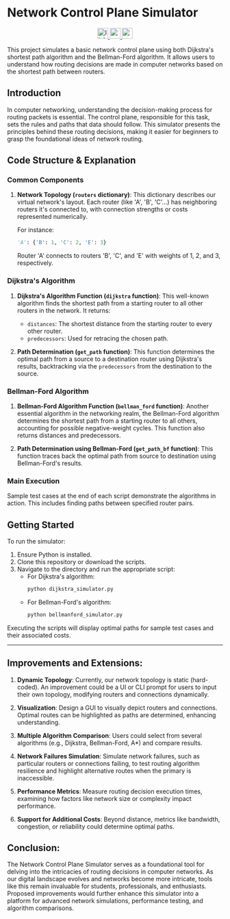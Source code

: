 # Network Control Plane Simulator

<div align="center">
  <a href="https://www.linkedin.com/in/brianna-laird/" target="_blank">
    <img src="https://img.shields.io/static/v1?message=LinkedIn&logo=linkedin&label=&color=0077B5&logoColor=white&labelColor=&style=for-the-badge" height="25" alt="linkedin logo" />
  </a>
  <a href="https://www.youtube.com/@Breezy-Codes" target="_blank">
    <img src="https://img.shields.io/static/v1?message=YouTube&logo=youtube&label=&color=FF0000&logoColor=white&labelColor=&style=for-the-badge" height="25" alt="youtube logo" />
  </a>
  <a href="https://briannalaird.com/" target="_blank">
    <img src="https://img.shields.io/static/v1?message=My%20Portfolio&logo=portfolio&label=&color=8A2BE2&logoColor=white&labelColor=&style=for-the-badge" height="25" alt="portfolio logo" />
  </a>
</div>

This project simulates a basic network control plane using both Dijkstra's shortest path algorithm and the Bellman-Ford algorithm. It allows users to understand how routing decisions are made in computer networks based on the shortest path between routers.

## Introduction

In computer networking, understanding the decision-making process for routing packets is essential. The control plane, responsible for this task, sets the rules and paths that data should follow. This simulator presents the principles behind these routing decisions, making it easier for beginners to grasp the foundational ideas of network routing.

## Code Structure & Explanation

### Common Components

1. **Network Topology (`routers` dictionary)**:
   This dictionary describes our virtual network's layout. Each router (like 'A', 'B', 'C'...) has neighboring routers it's connected to, with connection strengths or costs represented numerically.
   
   For instance:
   ```python
   'A': {'B': 1, 'C': 2, 'E': 3}
   ```
   Router 'A' connects to routers 'B', 'C', and 'E' with weights of 1, 2, and 3, respectively.

### Dijkstra's Algorithm

1. **Dijkstra's Algorithm Function (`dijkstra` function)**:
   This well-known algorithm finds the shortest path from a starting router to all other routers in the network. It returns:
   - `distances`: The shortest distance from the starting router to every other router.
   - `predecessors`: Used for retracing the chosen path.

2. **Path Determination (`get_path` function)**:
   This function determines the optimal path from a source to a destination router using Dijkstra's results, backtracking via the `predecessors` from the destination to the source.

### Bellman-Ford Algorithm

1. **Bellman-Ford Algorithm Function (`bellman_ford` function)**:
   Another essential algorithm in the networking realm, the Bellman-Ford algorithm determines the shortest path from a starting router to all others, accounting for possible negative-weight cycles. This function also returns distances and predecessors.

2. **Path Determination using Bellman-Ford (`get_path_bf` function)**:
   This function traces back the optimal path from source to destination using Bellman-Ford's results.

### Main Execution

Sample test cases at the end of each script demonstrate the algorithms in action. This includes finding paths between specified router pairs.

## Getting Started

To run the simulator:

1. Ensure Python is installed.
2. Clone this repository or download the scripts.
3. Navigate to the directory and run the appropriate script:
   - For Dijkstra's algorithm:
     ```bash
     python dijkstra_simulator.py
     ```
   - For Bellman-Ford's algorithm:
     ```bash
     python bellmanford_simulator.py
     ```

Executing the scripts will display optimal paths for sample test cases and their associated costs.

---

## Improvements and Extensions:

1. **Dynamic Topology**: Currently, our network topology is static (hard-coded). An improvement could be a UI or CLI prompt for users to input their own topology, modifying routers and connections dynamically.

2. **Visualization**: Design a GUI to visually depict routers and connections. Optimal routes can be highlighted as paths are determined, enhancing understanding.

3. **Multiple Algorithm Comparison**: Users could select from several algorithms (e.g., Dijkstra, Bellman-Ford, A*) and compare results.

4. **Network Failures Simulation**: Simulate network failures, such as particular routers or connections failing, to test routing algorithm resilience and highlight alternative routes when the primary is inaccessible.

5. **Performance Metrics**: Measure routing decision execution times, examining how factors like network size or complexity impact performance.

6. **Support for Additional Costs**: Beyond distance, metrics like bandwidth, congestion, or reliability could determine optimal paths.

## Conclusion:

The Network Control Plane Simulator serves as a foundational tool for delving into the intricacies of routing decisions in computer networks. As our digital landscape evolves and networks become more intricate, tools like this remain invaluable for students, professionals, and enthusiasts. Proposed improvements would further enhance this simulator into a platform for advanced network simulations, performance testing, and algorithm comparisons.

